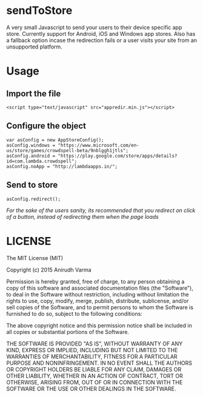 # sendToStore
A very small Javascript to send your users to their device specific app store. Currently support for Android, iOS and Windows app stores. Also has a fallback option incase the redirection fails or a user visits your site from an unsupported platform.

# Usage
## Import the file
```
<script type="text/javascript" src="appredir.min.js"></script>
```
## Configure the object
```
var asConfig = new AppStoreConfig();
asConfig.windows = "https://www.microsoft.com/en-us/store/games/crowdspell-beta/9nblggh1jtls";
asConfig.android = "https://play.google.com/store/apps/details?id=com.lambda.crowdspell";
asConfig.noApp = "http://lambdaapps.in/";
```
## Send to store
```
asConfig.redirect();
```
*For the sake of the users sanity, its recommended that you redirect on click of a button, instead of redirecting them when the page loads*

# LICENSE
The MIT License (MIT)

Copyright (c) 2015 Anirudh Varma

Permission is hereby granted, free of charge, to any person obtaining a copy
of this software and associated documentation files (the "Software"), to deal
in the Software without restriction, including without limitation the rights
to use, copy, modify, merge, publish, distribute, sublicense, and/or sell
copies of the Software, and to permit persons to whom the Software is
furnished to do so, subject to the following conditions:

The above copyright notice and this permission notice shall be included in all
copies or substantial portions of the Software.

THE SOFTWARE IS PROVIDED "AS IS", WITHOUT WARRANTY OF ANY KIND, EXPRESS OR
IMPLIED, INCLUDING BUT NOT LIMITED TO THE WARRANTIES OF MERCHANTABILITY,
FITNESS FOR A PARTICULAR PURPOSE AND NONINFRINGEMENT. IN NO EVENT SHALL THE
AUTHORS OR COPYRIGHT HOLDERS BE LIABLE FOR ANY CLAIM, DAMAGES OR OTHER
LIABILITY, WHETHER IN AN ACTION OF CONTRACT, TORT OR OTHERWISE, ARISING FROM,
OUT OF OR IN CONNECTION WITH THE SOFTWARE OR THE USE OR OTHER DEALINGS IN THE
SOFTWARE.

